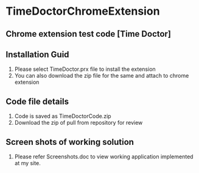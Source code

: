 # TimeDoctorChromeExtension
Chrome extension test code [Time Doctor]
----------
Installation Guid
---
1. Please select TimeDoctor.prx file to install the extension
2. You can also download the zip file for the same and attach to chrome extension

Code file details
---
1. Code is saved as TimeDoctorCode.zip
2. Download the zip of pull from repository for review

Screen shots of working solution
---
1. Please refer Screenshots.doc to view working application implemented at my site.
